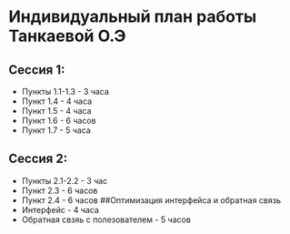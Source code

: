 # Индивидуальный план работы Танкаевой О.Э
## Сессия 1:
* Пункты 1.1-1.3 - 3 часа
* Пункт 1.4 - 4 часа
* Пункт 1.5 - 4 часа
* Пункт 1.6 - 6 часов
* Пункт 1.7 - 5 часа
## Сессия 2:
* Пункты 2.1-2.2 - 3 час
* Пункт 2.3 - 6 часов
* Пункт 2.4 - 6 часов
##Оптимизация интерфейса и обратная связь
* Интерфейс - 4 часа
* Обратная свзяь с полезователем - 5 часов
